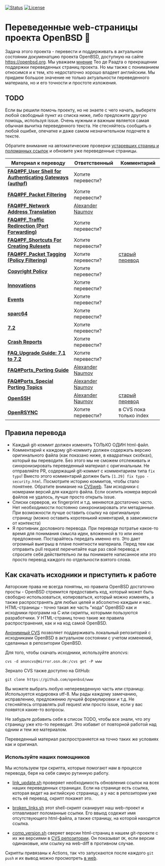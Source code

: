 [![Status](https://github.com/openbsd-ru/openbsd-ru.github.io/actions/workflows/label.yml/badge.svg)](https://github.com/openbsd-ru/openbsd-ru.github.io/actions?query=workflow%3ALabeler)
[![License](https://img.shields.io/github/license/openbsd-ru/openbsd-ru.github.io)](https://github.com/openbsd-ru/openbsd-ru.github.io/blob/master/LICENSE)


# Переведенные web-страницы проекта OpenBSD :blowfish:

Задача этого проекта - перевести и поддерживать в актуальном состоянии
докуменатцию проекта OpenBSD, доступную на сайте https://openbsd.org.
Мы уважаем
[мнение](https://marc.info/?l=openbsd-cvs&m=139637003025491&w=2)
Тео де Раадта о прекращении поддержки переведенных страниц проекта.
Но мы также с пониманием относимся и к тем, кто недостаточно хорошо
владеет английским. Мы придаем большое значение не только актуальности
переведенного материала, но и его точности и простоте изложения.


## TODO
Если вы решили помочь проекту, но не знаете с чего начать, выберете
любой свободный пункт из списка ниже, либо предложите другую помощь, используя
issue. Очень нужным и важным является самая обычная вычитка переведенного текста.
Не стесняйтесь сообщить о любой ошибке, опечатке и даже самом незначительном
подочете в тексте.

Обратите внимание на автоматические проверки
[устаревших страниц и поломанных ссылок](https://github.com/openbsd-ru/openbsd-ru.github.io/actions/)
и обновите уже переведенные страницы.

| Материал к переводу | Ответственный | Комментарий |
| --- | --- | --- |
| **[FAQ#PF_User Shell for Authenticating Gateways (authpf)](https://www.openbsd.org/faq/pf/authpf.html)** | Хотите перевести?| |
| **[FAQ#PF_Packet Filtering](https://www.openbsd.org/faq/pf/filter.html)** | Хотите перевести? | |
| **[FAQ#PF_Network Address Translation](https://www.openbsd.org/faq/pf/nat.html)** | [Alexander Naumov](https://github.com/alexander-naumov) | |
| **[FAQ#PF_Traffic Redirection (Port Forwarding)](https://www.openbsd.org/faq/pf/rdr.html)** | Хотите перевести? | |
| **[FAQ#PF_Shortcuts For Creating Rulesets](https://www.openbsd.org/faq/pf/shortcuts.html)** | Хотите перевести? | |
| **[FAQ#PF_Packet Tagging (Policy Filtering)](https://www.openbsd.org/faq/pf/tagging.html)** | Хотите перевести? | [старый перевод](https://github.com/alexander-naumov/openbsd-doc-ru/blob/master/openbsd/faq/pf/tagging.html)|
| **[Copyright Policy](https://www.openbsd.org/policy.html)** |  Хотите перевести? | |
| **[Innovations](https://www.openbsd.org/innovations.html)** |  Хотите перевести? | |
| **[Events](https://www.openbsd.org/events.html)** | Хотите перевести? | |
| **[sparc64](https://www.openbsd.org/sparc64.html)** |  Хотите перевести? | |
| **[7.2](https://www.openbsd.org/72.html)** |  Хотите перевести? | |
| **[Crash Reports](https://www.openbsd.org/ddb.html)** |  Хотите перевести? | |
| **[FAQ_Upgrade Guide: 7.1 to 7.2](https://www.openbsd.org/faq/upgrade72.html)** |  Хотите перевести? | |
| **[FAQ#Ports_Porting Guide](https://www.openbsd.org/faq/ports/guide.html)** | [Alexander Naumov](https://github.com/alexander-naumov) | |
| **[FAQ#Ports_Special Porting Topics](https://www.openbsd.org/faq/ports/specialtopics.html)** | [Alexander Naumov](https://github.com/alexander-naumov) | |
| **[OpenSSH](https://www.openssh.com/)** | [Alexander Naumov](https://github.com/alexander-naumov) | [старый перевод](https://github.com/alexander-naumov/openbsd-doc-ru/tree/master/openssh)|
| **[OpenRSYNC](https://www.openbsd.org/openrsync/)** | Хотите перевести? | в CVS пока только index |

## Правила перевода

* Каждый git-коммит должен изменять ТОЛЬКО ОДИН html-файл.
* Комментарий к каждому git-коммиту должен содержать версию
оригинального файла (как показано ниже, в квадратных скобках),
который вы переводите.
Без этого мы не сможем отслеживать и синхронизировать переведенный
материал с оригинальным. Не отправляйте PR, содержащий
git-коммит с комментарием типа ```fix typo```! Вместо этого комментарий
должен быть ```[1.29] fix typo - security.html```. Посмотрите историю
коммитов, чтобы стало понятнее.
Обратите внимание на [CVSweb](https://cvsweb.openbsd.org/www/).
Там исходники с номерами версий для каждого файла. Если осилить
номера версий файлов не удалось, лучше просто открыть issue.
* Списки серверов, их fingerprint и т.д. меняются достаточно часто.
Нет необходимости постоянно синхронизировать эти метаданные.
При возможности лучше оставить ссылку на оригинальную страницу
(можно оставить коротенький коментарий, в зависимости от контекста)
* Я противник дословного перевода. При переводе потратье какое-то
время для понимания смысла идеи, вложенной в то или иное предложение.
Постарайтесь передать именно его. Это дает огромный выигрыш в плане
понятности материала. Перед тем как отправить pull request
перечитайте еще раз свой перевод и спросите себя действительно ли
вы понимаете написанное или это просто перевод каждого по отдельности
взятого слова.


## Как скачать исходники и приступить к работе

Авторские права не всегда понятны, но правила OpenBSD достаточно
просты - OpenBSD стремится предоставить код, который может быть
свободно использоваться, копироваться, который можно изменять,
а также распространять для любых целей и абсолютно каждым и нас.
HTML-страницы - точно такая же часть "кода" OpenBSD как и исходники
программ на C или скрипты, которыми пользуются разработчики.
У HTML-страниц точно такие же правила распространения, как и на
код самой OpenBSD.

[Анонимный CVS](https://openbsd-ru.github.io/anoncvs.html)
позволяет поддерживать локальный репозиторий с исходниками
OpenBSD в актуальном состоянии с учетом изменений, сделанных
в репозитории OpenBSD.

Для того, чтобы скачать исходники, используйте anoncvs:
```
cvs -d anoncvs@mirror.osn.de:/cvs get -P www
```
Зеркало CVS также доступно на GitHub:
```
git clone https://github.com/openbsd/www
```
Вы можете выбрать любую непереведенную часть или страницу.
Используется кодировка utf-8. Мы рады каждому замечанию, исправлению,
предложению лучшей формулировки и т.д. Не стесняйтесь отправлять
pull request или просто issue, если у вас появятся какие-то вопросы.

Не забудьте добавить себя в список TODO, чтобы все знали, что эту
страницу уже кто-то переводит. Это избавит от повторной работой
над одним и тем же материалом.

Переведенный материал распространяется на точно таких же условиях
как и оригинал.

### Используйте наших помощников
Мы используем три скрипта, которые помогают нам в процессе перевода,
беря на себя самую рутинную работу.

* [link_update.sh](https://github.com/openbsd-ru/openbsd-ru.github.io/blob/master/link_update.sh)
проверяет необходимость обновления ссылок на всех наших переведенных
страницах. Если на странице есть ссылка, которая ведет на английскую
стрраницу, а у нас в репозитории уже есть её перевод, скрипт покажет
это.

* [broken_links.sh](https://github.com/openbsd-ru/openbsd-ru.github.io/blob/master/broken_links.sh)
этот shell-скрипт сканирует наш web-проект и отлавливает поломанные
ссылки. Его ввыод содежит имя отсутствующего html-файла, а также
страницу, на которой находится ссылка.

* [comp_version.sh](https://github.com/openbsd-ru/openbsd-ru.github.io/blob/master/comp_version.sh)
сверяет версии html-страниц в нашем git-проекте с их же версиями в
[CVS репозитории](https://cvsweb.openbsd.org/www/).
Он показыват ```OK```, если версии одинаковые, или ссылку на web-diff
в противном случае.

Скрипты привязаны к Actions, так что запускаются после
каждого ```git push``` и их вывод можно просмотреть
[в web](https://github.com/openbsd-ru/openbsd-ru.github.io/actions).
